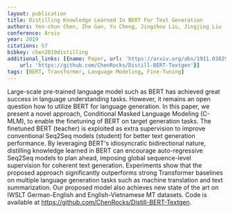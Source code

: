 ```yaml
---
layout: publication
title: Distilling Knowledge Learned In BERT For Text Generation
authors: Yen-chun Chen, Zhe Gan, Yu Cheng, Jingzhou Liu, Jingjing Liu
conference: Arxiv
year: 2019
citations: 57
bibkey: chen2019distilling
additional_links: [{name: Paper, url: 'https://arxiv.org/abs/1911.03829'}, {name: Code,
    url: 'https://github.com/ChenRocks/Distill-BERT-Textgen'}]
tags: [BERT, Transformer, Language Modeling, Fine-Tuning]
---
```

Large-scale pre-trained language model such as BERT has achieved great
success in language understanding tasks. However, it remains an open question
how to utilize BERT for language generation. In this paper, we present a novel
approach, Conditional Masked Language Modeling (C-MLM), to enable the
finetuning of BERT on target generation tasks. The finetuned BERT (teacher) is
exploited as extra supervision to improve conventional Seq2Seq models (student)
for better text generation performance. By leveraging BERT's idiosyncratic
bidirectional nature, distilling knowledge learned in BERT can encourage
auto-regressive Seq2Seq models to plan ahead, imposing global sequence-level
supervision for coherent text generation. Experiments show that the proposed
approach significantly outperforms strong Transformer baselines on multiple
language generation tasks such as machine translation and text summarization.
Our proposed model also achieves new state of the art on IWSLT German-English
and English-Vietnamese MT datasets. Code is available at
https://github.com/ChenRocks/Distill-BERT-Textgen.